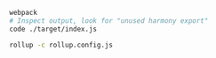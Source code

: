 ```bash
webpack
# Inspect output, look for "unused harmony export"
code ./target/index.js
```

```bash
rollup -c rollup.config.js
```
